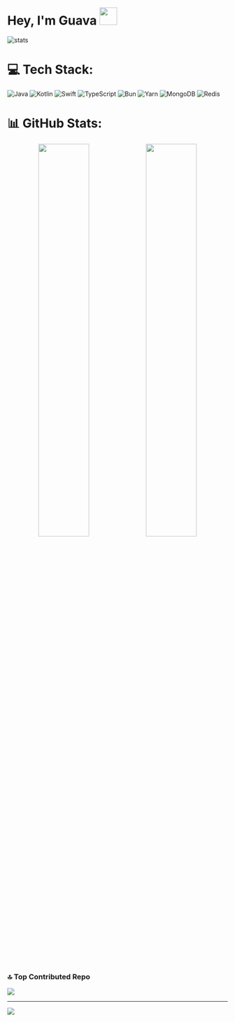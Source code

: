 # Hey, I'm Guava <img height="40" src="https://raw.githubusercontent.com/innng/innng/master/assets/kyubey.gif"/>
<p align="left"> <img src="https://komarev.com/ghpvc/?username=GuayabitaDev&label=Profile%20views&color=0e75b6&style=flat" alt="stats" />

# 💻 Tech Stack:
![Java](https://img.shields.io/badge/java-%23ED8B00.svg?style=for-the-badge&logo=openjdk&logoColor=white) ![Kotlin](https://img.shields.io/badge/kotlin-%237F52FF.svg?style=for-the-badge&logo=kotlin&logoColor=white) ![Swift](https://img.shields.io/badge/swift-F54A2A?style=for-the-badge&logo=swift&logoColor=white) ![TypeScript](https://img.shields.io/badge/typescript-%23007ACC.svg?style=for-the-badge&logo=typescript&logoColor=white) ![Bun](https://img.shields.io/badge/Bun-%23000000.svg?style=for-the-badge&logo=bun&logoColor=white) ![Yarn](https://img.shields.io/badge/yarn-%232C8EBB.svg?style=for-the-badge&logo=yarn&logoColor=white) 
![MongoDB](https://img.shields.io/badge/MongoDB-%234ea94b.svg?style=for-the-badge&logo=mongodb&logoColor=white) ![Redis](https://img.shields.io/badge/redis-%23DD0031.svg?style=for-the-badge&logo=redis&logoColor=white)
# 📊 GitHub Stats:
<p align="center">
  <img width="48%" src="https://github-readme-stats.vercel.app/api?username=GuayabitaDev&theme=dark&hide_border=true&include_all_commits=true&count_private=true" />
  <img width="48%" src="https://nirzak-streak-stats.vercel.app/?user=GuayabitaDev&theme=dark&hide_border=true" />
</p>

### 🔝 Top Contributed Repo
![](https://github-contributor-stats.vercel.app/api?username=GuayabitaDev&limit=5&theme=dark&combine_all_yearly_contributions=true)

---
[![](https://visitcount.itsvg.in/api?id=GuayabitaDev&icon=0&color=0)](https://visitcount.itsvg.in)
